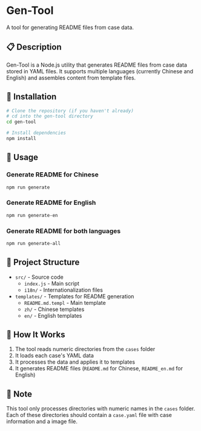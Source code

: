 # Gen-Tool

A tool for generating README files from case data.

## 📋 Description

Gen-Tool is a Node.js utility that generates README files from case data stored in YAML files. It supports multiple languages (currently Chinese and English) and assembles content from template files.

## 🔧 Installation

```bash
# Clone the repository (if you haven't already)
# cd into the gen-tool directory
cd gen-tool

# Install dependencies
npm install
```

## 🚀 Usage

### Generate README for Chinese

```bash
npm run generate
```

### Generate README for English

```bash
npm run generate-en
```

### Generate README for both languages

```bash
npm run generate-all
```

## 📁 Project Structure

- `src/` - Source code
  - `index.js` - Main script
  - `i18n/` - Internationalization files
- `templates/` - Templates for README generation
  - `README.md.templ` - Main template
  - `zh/` - Chinese templates
  - `en/` - English templates

## 🧩 How It Works

1. The tool reads numeric directories from the `cases` folder
2. It loads each case's YAML data
3. It processes the data and applies it to templates 
4. It generates README files (`README.md` for Chinese, `README_en.md` for English)

## 📝 Note

This tool only processes directories with numeric names in the `cases` folder. Each of these directories should contain a `case.yaml` file with case information and a image file.
